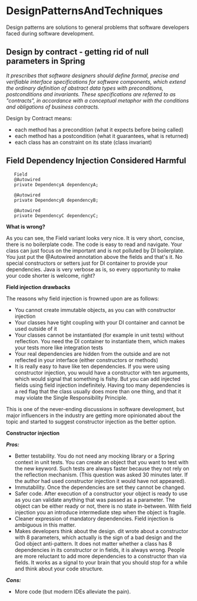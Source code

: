 # DesignPatternsAndTechniques

 Design patterns are solutions to general problems that software developers faced during software development. 
 
 ## Design by contract - getting rid of null parameters in Spring
 
 *It prescribes that software designers should define formal, precise and verifiable interface specifications for software components, which extend the ordinary definition of abstract data types with preconditions, postconditions and invariants. These specifications are referred to as "contracts", in accordance with a conceptual metaphor with the conditions and obligations of business contracts.*
 
 Design by Contract means:

- each method has a precondition (what it expects before being called)
- each method has a postcondition (what it guarantees, what is returned)
- each class has an constraint on its state (class invariant)

## Field Dependency Injection Considered Harmful

       Field
       @Autowired
       private DependencyA dependencyA;

       @Autowired
       private DependencyB dependencyB;

       @Autowired
       private DependencyC dependencyC;
       
       
**What is wrong?**

As you can see, the Field variant looks very nice. It is very short, concise, there is no boilerplate code. The code is easy to read and navigate. Your class can just focus on the important and is not polluted by DI boilerplate. You just put the @Autowired annotation above the fields and that's it. No special constructors or setters just for DI container to provide your dependencies. Java is very verbose as is, so every opportunity to make your code shorter is welcome, right?

 **Field injection drawbacks**

The reasons why field injection is frowned upon are as follows:

- You cannot create immutable objects, as you can with constructor injection
- Your classes have tight coupling with your DI container and cannot be used outside of it
- Your classes cannot be instantiated (for example in unit tests) without reflection. You need the DI container to instantiate them, which makes your tests more like integration tests
- Your real dependencies are hidden from the outside and are not reflected in your interface (either constructors or methods)
- It is really easy to have like ten dependencies. If you were using constructor injection, you would have a constructor with ten arguments, which would signal that something is fishy. But you can add injected fields using field injection indefinitely. Having too many dependencies is a red flag that the class usually does more than one thing, and that it may violate the Single Responsibility Principle.


This is one of the never-ending discussions in software development, but major influencers in the industry are getting more opinionated about the topic and started to suggest constructor injection as the better option.

**Constructor injection**

**_Pros:_**

- Better testability. You do not need any mocking library or a Spring context in unit tests. You can create an object that you want to test with the new keyword. Such tests are always faster because they not rely on the reflection mechanism. (This question was asked 30 minutes later. If the author had used constructor injection it would have not appeared).
- Immutability. Once the dependencies are set they cannot be changed.
- Safer code. After execution of a constructor your object is ready to use as you can validate anything that was passed as a parameter. The object can be either ready or not, there is no state in-between. With field injection you an introduce intermediate step when the object is fragile.
- Cleaner expression of mandatory dependencies. Field injection is ambiguous in this matter.
- Makes developers think about the design. dit wrote about a constructor with 8 parameters, which actually is the sign of a bad design and the God object anti-pattern. It does not matter whether a class has 8 dependencies in its constructor or in fields, it is always wrong. People are more reluctant to add more dependencies to a constructor than via fields. It works as a signal to your brain that you should stop for a while and think about your code structure.

**_Cons:_**

- More code (but modern IDEs alleviate the pain).

 
 
